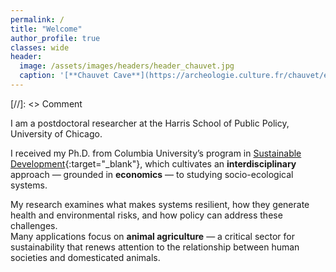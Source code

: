 ```yaml
---
permalink: /
title: "Welcome"
author_profile: true
classes: wide
header:
  image: /assets/images/headers/header_chauvet.jpg
  caption: '[**Chauvet Cave**](https://archeologie.culture.fr/chauvet/en/symbolic-expressions){:target="_blank"} (~ 34,000 BP)'
---
```


[//]: <> Comment

I am a postdoctoral researcher at the Harris School of Public Policy, University of Chicago.

I received my Ph.D. from Columbia University’s program in [Sustainable Development](https://www.sipa.columbia.edu/academics/programs/phd-sustainable-development){:target="_blank"}, which cultivates an **interdisciplinary** approach — grounded in **economics** — to studying socio-ecological systems.

My research examines what makes systems resilient, how they generate health and environmental risks, and how policy can address these challenges.  
Many applications focus on **animal agriculture** — a critical sector for sustainability that renews attention to the relationship between human societies and domesticated animals.


